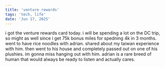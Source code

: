 ```yaml
---
title: 'venture rewards'
tags: 'tech, life'
date: 'Jun 17, 2025'
---
```


i got the venture rewards card today. i will be spending a lot on the DC trip, so might as well since i get 75k bonus miles for spedning 4k in 3 months. went to have rice noodles with adrian. shared about my taiwan experience with him. then went to his house and completely passed out on one of his plushies. im gonna miss hanging out with him. adrian is a rare breed of human that would always be ready to listen and actually cares.
